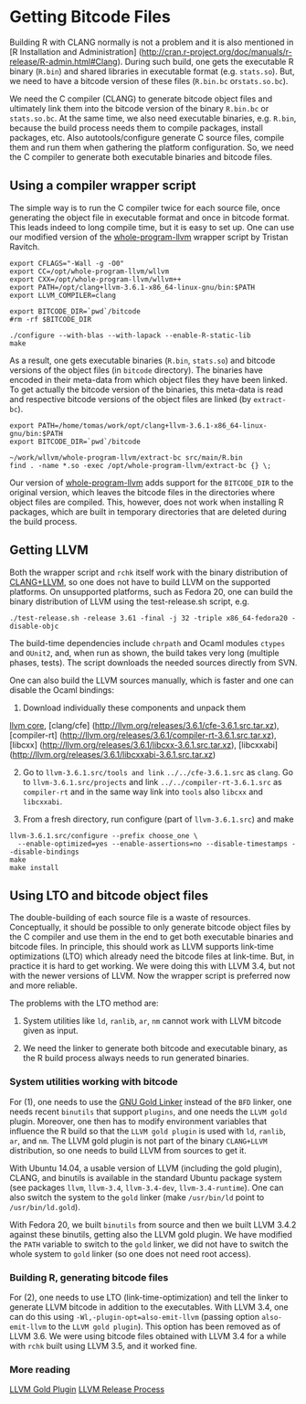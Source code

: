 # Getting Bitcode Files

Building R with CLANG normally is not a problem and it is also mentioned in
[R Installation and Administration]
(http://cran.r-project.org/doc/manuals/r-release/R-admin.html#Clang). 
During such build, one gets the executable R binary (`R.bin`) and shared
libraries in executable format (e.g.  `stats.so`).  But, we need to have a
bitcode version of these files (`R.bin.bc` or`stats.so.bc`).

We need the C compiler (CLANG) to generate bitcode object files and
ultimately link them into the bitcode version of the binary `R.bin.bc` or
`stats.so.bc`.  At the same time, we also need executable binaries, e.g. 
`R.bin`, because the build process needs them to compile packages, install
packages, etc.  Also autotools/configure generate C source files, compile
them and run them when gathering the platform configuration.  So, we need
the C compiler to generate both executable binaries and bitcode files.

## Using a compiler wrapper script

The simple way is to run the C compiler twice for each source file, once
generating the object file in executable format and once in bitcode format. 
This leads indeed to long compile time, but it is easy to set up.  One can
use our modified version of the
[whole-program-llvm](https://github.com/kalibera/whole-program-llvm) wrapper
script by Tristan Ravitch.

```
export CFLAGS="-Wall -g -O0"
export CC=/opt/whole-program-llvm/wllvm
export CXX=/opt/whole-program-llvm/wllvm++
export PATH=/opt/clang+llvm-3.6.1-x86_64-linux-gnu/bin:$PATH
export LLVM_COMPILER=clang

export BITCODE_DIR=`pwd`/bitcode
#rm -rf $BITCODE_DIR

./configure --with-blas --with-lapack --enable-R-static-lib
make
```

As a result, one gets executable binaries (`R.bin`, `stats.so`) and bitcode
versions of the object files (in `bitcode` directory). The binaries have
encoded in their meta-data from which object files they have been linked. To
get actually the bitcode version of the binaries, this meta-data is read and
respective bitcode versions of the object files are linked (by `extract-bc`).

```
export PATH=/home/tomas/work/opt/clang+llvm-3.6.1-x86_64-linux-gnu/bin:$PATH
export BITCODE_DIR=`pwd`/bitcode

~/work/wllvm/whole-program-llvm/extract-bc src/main/R.bin
find . -name *.so -exec /opt/whole-program-llvm/extract-bc {} \;

```

Our version of
[whole-program-llvm](https://github.com/kalibera/whole-program-llvm) adds
support for the `BITCODE_DIR` to the original version, which leaves the
bitcode files in the directories where object files are compiled.  This,
however, does not work when installing R packages, which are built in
temporary directories that are deleted during the build process.

## Getting LLVM

Both the wrapper script and `rchk` itself work with the binary distribution
of [CLANG+LLVM](http://llvm.org/releases/download.html#3.6.1), so one does
not have to build LLVM on the supported platforms.  On unsupported
platforms, such as Fedora 20, one can build the binary distribution of LLVM
using the test-release.sh script, e.g.

```
./test-release.sh -release 3.61 -final -j 32 -triple x86_64-fedora20 -disable-objc
```

The build-time dependencies include `chrpath` and Ocaml modules `ctypes` and
`OUnit2`, and, when run as shown, the build takes very long (multiple
phases, tests). The script downloads the needed sources directly from SVN.

One can also build the LLVM sources manually, which is faster and one can
disable the Ocaml bindings:

1. Download individually these components and unpack them

[llvm core](http://llvm.org/releases/3.6.1/llvm-3.6.1.src.tar.xz), 
[clang/cfe] (http://llvm.org/releases/3.6.1/cfe-3.6.1.src.tar.xz),
[compiler-rt] (http://llvm.org/releases/3.6.1/compiler-rt-3.6.1.src.tar.xz),
[libcxx] (http://llvm.org/releases/3.6.1/libcxx-3.6.1.src.tar.xz),
[libcxxabi] (http://llvm.org/releases/3.6.1/libcxxabi-3.6.1.src.tar.xz)

2. Go to `llvm-3.6.1.src/tools and link` `../../cfe-3.6.1.src` as `clang`. 
Go to `llvm-3.6.1.src/projects` and link `../../compiler-rt-3.6.1.src` as
`compiler-rt` and in the same way link into `tools` also `libcxx` and `libcxxabi`.

3. From a fresh directory, run configure (part of `llvm-3.6.1.src`) and make

```
llvm-3.6.1.src/configure --prefix choose_one \
  --enable-optimized=yes --enable-assertions=no --disable-timestamps --disable-bindings
make
make install
```


## Using LTO and bitcode object files

The double-building of each source file is a waste of resources. 
Conceptually, it should be possible to only generate bitcode object files by
the C compiler and use them in the end to get both executable binaries and
bitcode files.  In principle, this should work as LLVM supports link-time
optimizations (LTO) which already need the bitcode files at link-time.  But,
in practice it is hard to get working.  We were doing this with LLVM 3.4,
but not with the newer versions of LLVM.  Now the wrapper script is
preferred now and more reliable.

The problems with the LTO method are:

1. System utilities like `ld`, `ranlib`, `ar`, `nm` cannot work with LLVM
bitcode given as input.

2. We need the linker to generate both bitcode and executable binary, as the
R build process always needs to run generated binaries.

### System utilities working with bitcode

For (1), one needs to use the [GNU Gold
Linker](http://en.wikipedia.org/wiki/Gold_%28linker%29) instead of the `BFD`
linker, one needs recent `binutils` that support `plugins`, and one needs
the `LLVM gold` plugin. Moreover, one then has to modify environment
variables that influence the R build so that the `LLVM gold plugin` is used
with `ld`, `ranlib`, `ar`, and `nm`. The LLVM gold plugin is not part of the
binary `CLANG+LLVM` distribution, so one needs to build LLVM from sources to
get it.

With Ubuntu 14.04, a usable version of LLVM (including the gold plugin),
CLANG, and binutils is available in the standard Ubuntu package system (see
packages `llvm`, `llvm-3.4`, `llvm-3.4-dev`, `llvm-3.4-runtime`).  One can
also switch the system to the `gold` linker (make `/usr/bin/ld` point to
`/usr/bin/ld.gold`).

With Fedora 20, we built `binutils` from source and then we built LLVM 3.4.2
against these binutils, getting also the LLVM gold plugin.  We have modified
the `PATH` variable to switch to the `gold` linker, we did not have to
switch the whole system to `gold` linker (so one does not need root access).

### Building R, generating bitcode files

For (2), one needs to use LTO (link-time-optimization) and tell the linker
to generate LLVM bitcode in addition to the executables.  With LLVM 3.4, one
can do this using `-Wl,-plugin-opt=also-emit-llvm` (passing option
`also-emit-llvm` to the `LLVM gold plugin`).  This option has been removed
as of LLVM 3.6. We were using bitcode files obtained with LLVM 3.4 for a
while with `rchk` built using LLVM 3.5, and it worked fine.

### More reading

[LLVM Gold Plugin](http://llvm.org/docs/GoldPlugin.html)
[LLVM Release Process](http://llvm.org/docs/ReleaseProcess.html)
